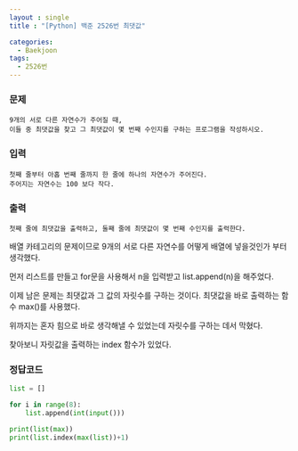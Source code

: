 ```yaml
---
layout : single
title : "[Python] 백준 2526번 최댓값"

categories:
  - Baekjoon
tags:
  - 2526번
---
```

### 문제
```
9개의 서로 다른 자연수가 주어질 때, 
이들 중 최댓값을 찾고 그 최댓값이 몇 번째 수인지를 구하는 프로그램을 작성하시오.
```
### 입력
```
첫째 줄부터 아홉 번째 줄까지 한 줄에 하나의 자연수가 주어진다. 
주어지는 자연수는 100 보다 작다.
```
### 출력
```
첫째 줄에 최댓값을 출력하고, 둘째 줄에 최댓값이 몇 번째 수인지를 출력한다.
```
배열 카테고리의 문제이므로 9개의 서로 다른 자연수를 어떻게 배열에 넣을것인가 부터 생각했다.

먼저 리스트를 만들고 for문을 사용해서 n을 입력받고 list.append(n)을 해주었다.

이제 남은 문제는 최댓값과 그 값의 자릿수를 구하는 것이다. 최댓값을 바로 출력하는 함수 max()를 사용했다.

위까지는 혼자 힘으로 바로 생각해낼 수 있었는데 자릿수를 구하는 데서 막혔다.

찾아보니 자릿값을 출력하는 index 함수가 있었다.

### 정답코드
```python
list = []

for i in range(8):
    list.append(int(input()))

print(list(max))
print(list.index(max(list))+1)
```

